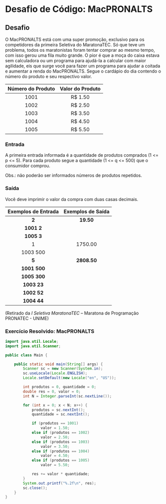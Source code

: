 # Desafio de Código: MacPRONALTS

## Desafio

O MacPRONALTS está com uma super promoção, exclusivo para os competidores da primeira Seletiva do MaratonaTEC. Só que teve um problema, todos os maratonistas foram tentar comprar ao mesmo tempo, com isso gerou uma fila muito grande. O pior é que a moça do caixa estava sem calculadora ou um programa para ajudá-la a calcular com maior agilidade, eis que surge você para fazer um programa para ajudar a coitada e aumentar a renda do MacPRONALTS. Segue o cardápio do dia contendo o número do produto e seu respectivo valor.

| **Número do Produto** | **Valor do Produto** |
|:-----:|:------:|
| 1001 | R$ 1.50 |
| 1002 | R$ 2.50 |
| 1003 | R$ 3.50 |
| 1004 | R$ 4.50 |
| 1005 | R$ 5.50 |

### Entrada

A primeira entrada informada é a quantidade de produtos comprados (1 <= p <= 5). Para cada produto segue a quantidade (1 <= q <= 500) que o consumidor comprou.

Obs.: não poderão ser informados números de produtos repetidos.

### Saída

Você deve imprimir o valor da compra com duas casas decimais.

| **Exemplos de Entrada** | **Exemplos de Saída** |
|:-----------------------:|:---------------------:|
| **2**                       |  **19.50**             |
| **1001 2**                  |                        |
| **1005 3**                  |                        |
| 1                           |  1750.00               |
| 1003  500                   |                        |
| **5**                       |  **2808.50**           |
| **1001  500**               |                        |
| **1005  300**               |                        |
| **1003  23**                |                        |
| **1002  52**                |                        |
| **1004  44**                |                        |

(Retirado da _I Seletiva MaratonaTEC_ – Maratona de Programação PRONATEC - UNIME)

### Exercício Resolvido: MacPRONALTS

```java
import java.util.Locale;
import java.util.Scanner;

public class Main {

    public static void main(String[] args) {
        Scanner sc = new Scanner(System.in);
        sc.useLocale(Locale.ENGLISH);
        Locale.setDefault(new Locale("en", "US"));

        int produtos = 0, quantidade = 0;
        double res = 0, valor = 0;
        int N = Integer.parseInt(sc.nextLine());

        for (int x = 0; x < N; x++) {
            produtos = sc.nextInt();
            quantidade = sc.nextInt();

            if (produtos == 1001)
                valor = 1.50;
            else if (produtos == 1002)
                valor = 2.50;
            else if (produtos == 1003)
                valor = 3.50;
            else if (produtos == 1004)
                valor = 4.50;
            else if (produtos == 1005)
                valor = 5.50;

            res += valor * quantidade;
        }
        System.out.printf("%.2f\n", res);
        sc.close();
    }
}
```
